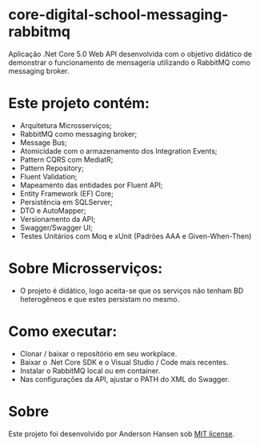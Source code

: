 # core-digital-school-messaging-rabbitmq

Aplicação .Net Core 5.0 Web API desenvolvida com o objetivo didático de demonstrar o funcionamento de mensageria utilizando o RabbitMQ como messaging broker.

# Este projeto contém:

- Arquitetura Microsserviços;
- RabbitMQ como messaging broker;
- Message Bus;
- Atomicidade com o armazenamento dos Integration Events;
- Pattern CQRS com MediatR;
- Pattern Repository;
- Fluent Validation;
- Mapeamento das entidades por Fluent API;
- Entity Framework (EF) Core; 
- Persistência em SQLServer;
- DTO e AutoMapper;
- Versionamento da API;
- Swagger/Swagger UI;
- Testes Unitários com Moq e xUnit (Padrões AAA e Given-When-Then)

# Sobre Microsserviços:
- O projeto é didático, logo aceita-se que os serviços não tenham BD heterogêneos e que estes persistam no mesmo.

# Como executar:
- Clonar / baixar o repositório em seu workplace.
- Baixar o .Net Core SDK e o Visual Studio / Code mais recentes.
- Instalar o RabbitMQ local ou em container.
- Nas configurações da API, ajustar o PATH do XML do Swagger.

# Sobre
Este projeto foi desenvolvido por Anderson Hansen sob [MIT license](LICENSE).
